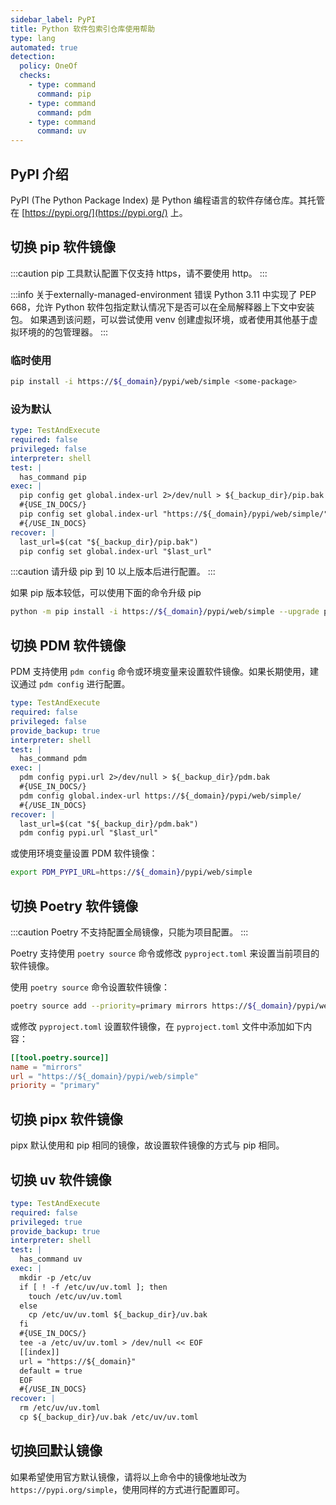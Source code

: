 ```yaml
---
sidebar_label: PyPI
title: Python 软件包索引仓库使用帮助
type: lang
automated: true 
detection:
  policy: OneOf
  checks:
    - type: command
      command: pip
    - type: command
      command: pdm
    - type: command
      command: uv
---
```


## PyPI 介绍

PyPI (The Python Package Index) 是 Python 编程语言的软件存储仓库。其托管在 [https://pypi.org/](https://pypi.org/) 上。

## 切换 pip 软件镜像

:::caution
pip 工具默认配置下仅支持 https，请不要使用 http。
:::

:::info 关于externally-managed-environment 错误
Python 3.11 中实现了 PEP 668，允许 Python 软件包指定默认情况下是否可以在全局解释器上下文中安装包。
如果遇到该问题，可以尝试使用 venv 创建虚拟环境，或者使用其他基于虚拟环境的的包管理器。
:::

### 临时使用

```bash varcode
pip install -i https://${_domain}/pypi/web/simple <some-package>
```

### 设为默认

```yaml cli
type: TestAndExecute
required: false
privileged: false
interpreter: shell
test: |
  has_command pip
exec: |
  pip config get global.index-url 2>/dev/null > ${_backup_dir}/pip.bak
  #{USE_IN_DOCS/}
  pip config set global.index-url "https://${_domain}/pypi/web/simple/"
  #{/USE_IN_DOCS}
recover: |
  last_url=$(cat "${_backup_dir}/pip.bak")
  pip config set global.index-url "$last_url"
```

:::caution
请升级 pip 到 10 以上版本后进行配置。
:::

如果 pip 版本较低，可以使用下面的命令升级 pip
```bash varcode
python -m pip install -i https://${_domain}/pypi/web/simple --upgrade pip
```

## 切换 PDM 软件镜像

PDM 支持使用 `pdm config` 命令或环境变量来设置软件镜像。如果长期使用，建议通过 `pdm config` 进行配置。

```yaml cli
type: TestAndExecute
required: false
privileged: false
provide_backup: true
interpreter: shell
test: |
  has_command pdm
exec: |
  pdm config pypi.url 2>/dev/null > ${_backup_dir}/pdm.bak
  #{USE_IN_DOCS/}
  pdm config global.index-url https://${_domain}/pypi/web/simple/
  #{/USE_IN_DOCS}
recover: |
  last_url=$(cat "${_backup_dir}/pdm.bak")
  pdm config pypi.url "$last_url"
```

或使用环境变量设置 PDM 软件镜像：
```bash varcode
export PDM_PYPI_URL=https://${_domain}/pypi/web/simple
```

## 切换 Poetry 软件镜像

:::caution
Poetry 不支持配置全局镜像，只能为项目配置。
:::

Poetry 支持使用 `poetry source` 命令或修改 `pyproject.toml` 来设置当前项目的软件镜像。

使用 `poetry source` 命令设置软件镜像：
```bash varcode
poetry source add --priority=primary mirrors https://${_domain}/pypi/web/simple
```

或修改 `pyproject.toml` 设置软件镜像，在 `pyproject.toml` 文件中添加如下内容：
```toml varcode
[[tool.poetry.source]]
name = "mirrors"
url = "https://${_domain}/pypi/web/simple"
priority = "primary"
```

## 切换 pipx 软件镜像

pipx 默认使用和 pip 相同的镜像，故设置软件镜像的方式与 pip 相同。

## 切换 uv 软件镜像

```yaml cli
type: TestAndExecute
required: false
privileged: true
provide_backup: true
interpreter: shell
test: |
  has_command uv
exec: |
  mkdir -p /etc/uv
  if [ ! -f /etc/uv/uv.toml ]; then
    touch /etc/uv/uv.toml
  else
    cp /etc/uv/uv.toml ${_backup_dir}/uv.bak
  fi
  #{USE_IN_DOCS/}
  tee -a /etc/uv/uv.toml > /dev/null << EOF 
  [[index]]
  url = "https://${_domain}"
  default = true
  EOF
  #{/USE_IN_DOCS}
recover: |
  rm /etc/uv/uv.toml
  cp ${_backup_dir}/uv.bak /etc/uv/uv.toml
```

## 切换回默认镜像

如果希望使用官方默认镜像，请将以上命令中的镜像地址改为 `https://pypi.org/simple`，使用同样的方式进行配置即可。